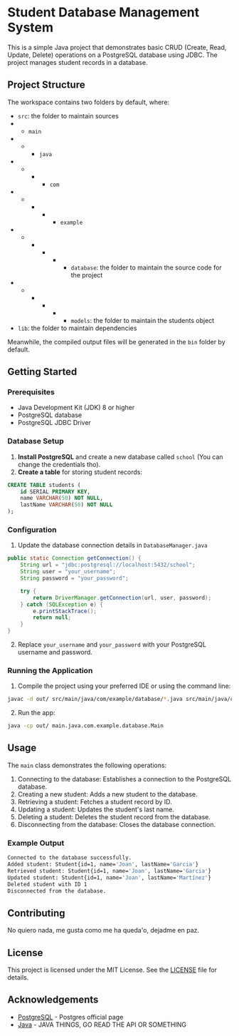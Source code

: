 # Student Database Management System

This is a simple Java project that demonstrates basic CRUD (Create, Read, Update, Delete) operations on a PostgreSQL database using JDBC. The project manages student records in a database.

## Project Structure

The workspace contains two folders by default, where:

- `src`: the folder to maintain sources
- - `main`
- - - `java`
- - - - `com`
- - - - - `example`
- - - - - - `database`: the folder to maintain the source code for the project
- - - - - - `models`: the folder to maintain the students object
- `lib`: the folder to maintain dependencies

Meanwhile, the compiled output files will be generated in the `bin` folder by default.

## Getting Started

### Prerequisites

- Java Development Kit (JDK) 8 or higher
- PostgreSQL database
- PostgreSQL JDBC Driver

### Database Setup

1. **Install PostgreSQL** and create a new database called `school` (You can change the credentials tho).
2. **Create a table** for storing student records:

```sql
CREATE TABLE students (
    id SERIAL PRIMARY KEY,
    name VARCHAR(50) NOT NULL,
    lastName VARCHAR(50) NOT NULL
);
```

### Configuration

1. Update the database connection details in `DatabaseManager.java`

```java
public static Connection getConnection() {
    String url = "jdbc:postgresql://localhost:5432/school";
    String user = "your_username";
    String password = "your_password";

    try {
        return DriverManager.getConnection(url, user, password);
    } catch (SQLException e) {
        e.printStackTrace();
        return null;
    }
}
```
2. Replace `your_username` and `your_password` with your PostgreSQL username and password.

### Running the Application

1. Compile the project using your preferred IDE or using the command line:

```sh
javac -d out/ src/main/java/com/example/database/*.java src/main/java/com/example/database/models/*.java
```

2. Run the app:

```sh
java -cp out/ main.java.com.example.database.Main
```

## Usage

The `main` class demonstrates the following operations:

1. Connecting to the database: Establishes a connection to the PostgreSQL database.
2. Creating a new student: Adds a new student to the database.
3. Retrieving a student: Fetches a student record by ID.
4. Updating a student: Updates the student's last name.
5. Deleting a student: Deletes the student record from the database.
6. Disconnecting from the database: Closes the database connection.

### Example Output

```sh
Connected to the database successfully.
Added student: Student{id=1, name='Joan', lastName='Garcia'}
Retrieved student: Student{id=1, name='Joan', lastName='Garcia'}
Updated student: Student{id=1, name='Joan', lastName='Martínez'}
Deleted student with ID 1
Disconnected from the database.
```

## Contributing
No quiero nada, me gusta como me ha queda'o, dejadme en paz.

## License
This project is licensed under the MIT License. See the [LICENSE]() file for details.

## Acknowledgements
- [PostgreSQL](https://www.postgresql.org/) - Postgres official page
- [Java](https://www.oracle.com/java/) - JAVA THINGS, GO READ THE API OR SOMETHING
